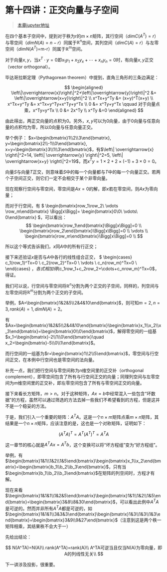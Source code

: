 # 第十四讲：正交向量与子空间

> [本章jupyter地址](https://github.com/Nicolas-gaofeng/Salute_Math/blob/main/jupyter/chapter14.ipynb)

在四个基本子空间中，提到对于秩为r的$m \times n$矩阵，其行空间（$dim C(A^T)=r$）与零空间（$dim N(A)=n-r$）同属于$\mathbb{R}^n$空间，其列空间（$dim C(A)=r$）与左零空间（$dim N(A^T)$=m-r）同属于$\mathbb{R}^m$空间。

对于向量$x, y$，当$x^T \cdot y=0$即$x_1y_1+x_2y_x+\cdots+x_ny_n=0$时，有向量$x, y$正交（vector orthogonal）。

毕达哥拉斯定理（Pythagorean theorem）中提到，直角三角形的三条边满足：

$$
\begin{aligned}
\left\|\overrightarrow{x}\right\|^2+\left\|\overrightarrow{y}\right\|^2 &= \left\|\overrightarrow{x+y}\right\|^2 \\
x^Tx+y^Ty &= (x+y)^T(x+y) \\ 
x^Tx+y^Ty &= x^Tx+y^Ty+x^Ty+y^Tx \\
0 &= x^Ty+y^Tx \qquad 对于向量点乘，x^Ty=y^Tx \\
0 &= 2x^Ty \\
x^Ty &=0
\end{aligned}
$$

由此得出，两正交向量的点积为$0$。另外，$x, y$可以为$0$向量，由于$0$向量与任意向量的点积均为零，所以$0$向量与任意向量正交。

举个例子：
$x=\begin{bmatrix}1\\2\\3\end{bmatrix}, y=\begin{bmatrix}2\\-1\\0\end{bmatrix}, x+y=\begin{bmatrix}3\\1\\3\end{bmatrix}$，有$\left\| \overrightarrow{x} \right\|^2=14, \left\| \overrightarrow{y} \right\|^2=5, \left\| \overrightarrow{x+y} \right\|^2=19$，而$x^Ty=1\times2+2\times (-1)+3\times0=0$。

向量$S$与向量$T$正交，则意味着$S$中的每一个向量都与$T$中的每一个向量正交。若两个子空间正交，则它们一定不会相交于某个非零向量。

现在观察行空间与零空间，零空间是$Ax=0$的解，即$x$若在零空间，则$Ax$为零向量；

而对于行空间，有 $
\begin{bmatrix}row_1\\row_2\\ \vdots \\row_m\end{bmatrix}
\Bigg[x\Bigg]=
\begin{bmatrix}0\\0\\ \vdots\\ 0\end{bmatrix}
$，可以看出：
$$
\begin{bmatrix}row_1\end{bmatrix}\Bigg[x\Bigg]=0 \\
\begin{bmatrix}row_2\end{bmatrix}\Bigg[x\Bigg]=0 \\
\vdots \\
\begin{bmatrix}row_m\end{bmatrix}\Bigg[x\Bigg]=0 \\
$$

所以这个等式告诉我们，$x$同$A$中的所有行正交；

接下来还验证$x$是否与$A$中各行的线性组合正交，
$
\begin{cases}
c_1(row_1)^Tx=0 \\
c_2(row_2)^Tx=0 \\
\vdots \\
c_n(row_m)^Tx=0 \\
\end{cases}
$，各式相加得$(c_1row_1+c_2row_2+\cdots+c_nrow_m)^Tx=0$，得证。

我们可以说，行空间与零空间将$\mathbb{R}^n$分割为两个正交的子空间，同样的，列空间与左零空间将$\mathbb{R}^m$分割为两个正交的子空间。

举例，$A=\begin{bmatrix}1&2&5\\2&4&10\end{bmatrix}$，则可知$m=2, n=3, rank(A)=1, dim N(A)=2$。

有$Ax=\begin{bmatrix}1&2&5\\2&4&10\end{bmatrix}\begin{bmatrix}x_1\\x_2\\x_3\end{bmatrix}=\begin{bmatrix}0\\0\end{bmatrix}$，解得零空间的一组基$x_1=\begin{bmatrix}-2\\1\\0\end{bmatrix}\quad x_2=\begin{bmatrix}-5\\0\\1\end{bmatrix}$。

而行空间的一组基为$r=\begin{bmatrix}1\\2\\5\end{bmatrix}$，零空间与行空间正交，在本例中行空间也是零空间的法向量。

补充一点，我们把行空间与零空间称为$n$维空间里的正交补（orthogonal complement），即零空间包含了所有与行空间正交的向量；同理列空间与左零空间为$m$维空间里的正交补，即左零空间包含了所有与零空间正交的向量。

接下来看长方矩阵，$m>n$。对于这种矩阵，$Ax=b$中经常混入一些包含“坏数据”的方程，虽然可以通过筛选的方法去掉一些我们不希望看到的方程，但是这并不是一个稳妥的方法。

于是，我们引入一个重要的矩阵：$A^TA$。这是一个$n \times m$矩阵点乘$m \times n$矩阵，其结果是一个$n \times n$矩阵，应该注意的是，这也是一个对称矩阵，证明如下：

$$
(A^TA)^T=A^T(A^T)^T=A^TA
$$

这一章节的核心就是$A^TAx=A^Tb$，这个变换可以将“坏方程组”变为“好方程组”。

举例，有$\begin{bmatrix}1&1\\1&2\\1&5\end{bmatrix}\begin{bmatrix}x_1\\x_2\end{bmatrix}=\begin{bmatrix}b_1\\b_2\\b_3\end{bmatrix}$，只有当$\begin{bmatrix}b_1\\b_2\\b_3\end{bmatrix}$在矩阵的列空间时，方程才有解。

现在来看$\begin{bmatrix}1&1&1\\1&2&5\end{bmatrix}\begin{bmatrix}1&1\\1&2\\1&5\end{bmatrix}=\begin{bmatrix}3&8\\8&30\end{bmatrix}$，可以看出此例中$A^TA$是可逆的。然而并非所有$A^TA$都是可逆的，如$\begin{bmatrix}1&1&1\\3&3&3\end{bmatrix}\begin{bmatrix}1&3\\1&3\\1&3\end{bmatrix}=\begin{bmatrix}3&9\\9&27\end{bmatrix}$（注意到这是两个秩一矩阵相乘，其结果秩不会大于一）

先给出结论：

$$
N(A^TA)=N(A)\\
rank(A^TA)=rank(A)\\
A^TA可逆当且仅当N(A)为零向量，即A的列线性无关\\
$$

下一讲涉及投影，很重要。
